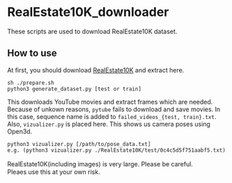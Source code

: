 # RealEstate10K_downloader
These scripts are used to download RealEstate10K dataset. 

## How to use   
At first, you should download [RealEstate10K](https://google.github.io/realestate10k/download.html) and extract here.   
```shell
sh ./prepare.sh
python3 generate_dataset.py [test or train]
```
This downloads YouTube movies and extract frames which are needed.  Because of unkown reasons, `pytube` fails to download and save movies. 
In this case, sequence name is added to `failed_videos_{test, train}.txt`.   
Also, `vizualizer.py` is placed here. This shows us camera poses using Open3d.
```shell
python3 vizualizer.py [/path/to/pose_data.txt]
e.g. (python3 vizualizer.py ./RealEstate10K/test/0c4c5d5f751aabf5.txt)
```

RealEstate10K(including images) is very large. Please be careful.　　　
Pleaes use this at your own risk.
